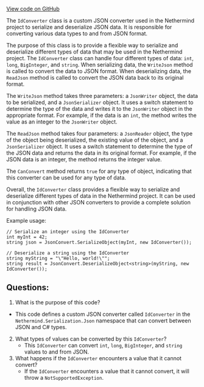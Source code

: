 [View code on GitHub](https://github.com/nethermindeth/nethermind/Nethermind.Serialization.Json/IdConverter.cs)

The `IdConverter` class is a custom JSON converter used in the Nethermind project to serialize and deserialize JSON data. It is responsible for converting various data types to and from JSON format. 

The purpose of this class is to provide a flexible way to serialize and deserialize different types of data that may be used in the Nethermind project. The `IdConverter` class can handle four different types of data: `int`, `long`, `BigInteger`, and `string`. When serializing data, the `WriteJson` method is called to convert the data to JSON format. When deserializing data, the `ReadJson` method is called to convert the JSON data back to its original format.

The `WriteJson` method takes three parameters: a `JsonWriter` object, the data to be serialized, and a `JsonSerializer` object. It uses a switch statement to determine the type of the data and writes it to the `JsonWriter` object in the appropriate format. For example, if the data is an `int`, the method writes the value as an integer to the `JsonWriter` object.

The `ReadJson` method takes four parameters: a `JsonReader` object, the type of the object being deserialized, the existing value of the object, and a `JsonSerializer` object. It uses a switch statement to determine the type of the JSON data and returns the data in its original format. For example, if the JSON data is an integer, the method returns the integer value.

The `CanConvert` method returns `true` for any type of object, indicating that this converter can be used for any type of data.

Overall, the `IdConverter` class provides a flexible way to serialize and deserialize different types of data in the Nethermind project. It can be used in conjunction with other JSON converters to provide a complete solution for handling JSON data. 

Example usage:

```
// Serialize an integer using the IdConverter
int myInt = 42;
string json = JsonConvert.SerializeObject(myInt, new IdConverter());

// Deserialize a string using the IdConverter
string myString = "\"Hello, world!\"";
string result = JsonConvert.DeserializeObject<string>(myString, new IdConverter());
```
## Questions: 
 1. What is the purpose of this code?
   - This code defines a custom JSON converter called `IdConverter` in the `Nethermind.Serialization.Json` namespace that can convert between JSON and C# types.
2. What types of values can be converted by this `IdConverter`?
   - This `IdConverter` can convert `int`, `long`, `BigInteger`, and `string` values to and from JSON.
3. What happens if the `IdConverter` encounters a value that it cannot convert?
   - If the `IdConverter` encounters a value that it cannot convert, it will throw a `NotSupportedException`.